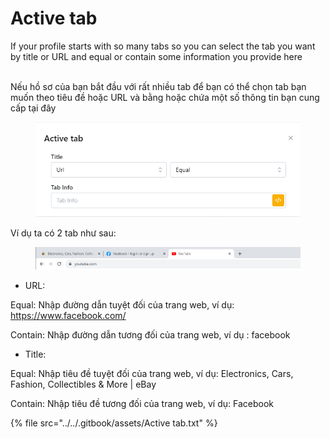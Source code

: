 # Active tab

If your profile starts with so many tabs so you can select the tab you want by title or URL and equal or contain some information you provide here

&#x20;\
Nếu hồ sơ của bạn bắt đầu với rất nhiều tab để bạn có thể chọn tab bạn muốn theo tiêu đề hoặc URL và bằng hoặc chứa một số thông tin bạn cung cấp tại đây



<figure><img src="../../.gitbook/assets/Active tab.png" alt=""><figcaption></figcaption></figure>

Ví dụ ta có 2 tab như sau:

<figure><img src="../../.gitbook/assets/image (2) (1).png" alt=""><figcaption></figcaption></figure>

* URL:

&#x20;           Equal: Nhập đường dẫn tuyệt đối của trang web, ví dụ: https://www.facebook.com/

&#x20;           Contain: Nhập đường dẫn tương đối của trang web, ví dụ : facebook

* Title:

&#x20;            Equal: Nhập tiêu đề tuyệt đối của trang web, ví dụ: Electronics, Cars, Fashion, Collectibles & More | eBay

&#x20;            Contain: Nhập tiêu đề tương đối của trang web, ví dụ: Facebook

{% file src="../../.gitbook/assets/Active tab.txt" %}
